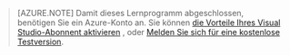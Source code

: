 
> [AZURE.NOTE]
> Damit dieses Lernprogramm abgeschlossen, benötigen Sie ein Azure-Konto an. Sie können <a href="/pricing/member-offers/msdn-benefits-details/" target="_blank">die Vorteile Ihres Visual Studio-Abonnent aktivieren</a> , oder <a href="/pricing/free-trial/" target="_blank">Melden Sie sich für eine kostenlose Testversion</a>.

